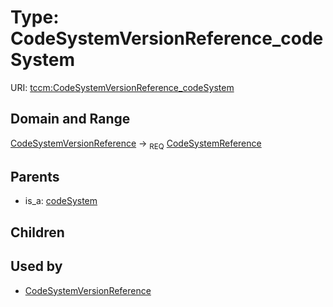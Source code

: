 
# Type: CodeSystemVersionReference_codeSystem




URI: [tccm:CodeSystemVersionReference_codeSystem](https://hotecosystem.org/tccm/CodeSystemVersionReference_codeSystem)


## Domain and Range

[CodeSystemVersionReference](CodeSystemVersionReference.md) ->  <sub>REQ</sub> [CodeSystemReference](CodeSystemReference.md)

## Parents

 *  is_a: [codeSystem](codeSystem.md)

## Children


## Used by

 * [CodeSystemVersionReference](CodeSystemVersionReference.md)
